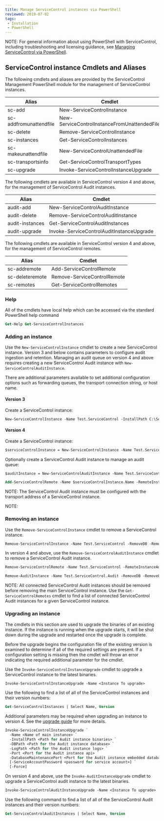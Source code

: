 ```yaml
---
title: Manage ServiceControl instances via PowerShell
reviewed: 2019-07-02
tags:
 - Installation
 - PowerShell
---
```


NOTE: For general information about using PowerShell with ServiceControl, including troubleshooting and licensing guidance, see [Managing ServiceControl via PowerShell](/servicecontrol/powershell.md).

## ServiceControl instance Cmdlets and Aliases

The following cmdlets and aliases are provided by the ServiceControl Management PowerShell module for the management of ServiceControl instances.

| Alias                  | Cmdlet                                        |
| ---------------------- | --------------------------------------------- |
| sc-add                 | New-ServiceControlInstance                    |
| sc-addfromunattendfile | New-ServiceControlInstanceFromUnattendedFile  |
| sc-delete              | Remove-ServiceControlInstance                 |
| sc-instances           | Get-ServiceControlInstances                   |
| sc-makeunattendfile    | New-ServiceControlUnattendedFile              |
| sc-transportsinfo      | Get-ServiceControlTransportTypes              |
| sc-upgrade             | Invoke-ServiceControlInstanceUpgrade          |

The following cmdlets are available in ServiceControl version 4 and above, for the management of ServiceControl Audit instances.

| Alias                  | Cmdlet                                        |
| ---------------------- | --------------------------------------------- |
| audit-add              | New-ServiceControlAuditInstance               |
| audit-delete           | Remove-ServiceControlAuditInstance            |
| audit-instances        | Get-ServiceControlAuditInstances              |
| audit-upgrade          | Invoke-ServiceControlAuditInstanceUpgrade     |

The following cmdlets are available in ServiceControl version 4 and above, for the management of ServiceControl remotes.

| Alias                  | Cmdlet                                        |
| ---------------------- | --------------------------------------------- |
| sc-addremote           | Add-ServiceControlRemote                      |
| sc-deleteremote        | Remove-ServiceControlRemote                   |
| sc-remotes             | Get-ServiceControlRemotes                     |



### Help

All of the cmdlets have local help which can be accessed via the standard PowerShell help command

```ps
Get-Help Get-ServiceControlInstances
```


### Adding an instance

Use the `New-ServiceControlInstance` cmdlet to create a new ServiceControl instance. Version 3 and below contains parameters to configure audit ingestion and retention. Managing an audit queue on version 4 and above requires creating a new ServiceControl Audit instance with `New-ServiceControlAuditInstance`.

There are additional parameters available to set additional configuration options such as forwarding queues, the transport connection string, or host name.

#### Version 3

Create a ServiceControl instance: 

```ps
New-ServiceControlInstance -Name Test.ServiceControl -InstallPath C:\ServiceControl\Bin -DBPath C:\ServiceControl\DB -LogPath C:\ServiceControl\Logs -Port 33334 -DatabaseMaintenancePort 33335 -Transport MSMQ -ErrorQueue error1 -AuditQueue audit1 -ForwardAuditMessages:$false -AuditRetentionPeriod 01:00:00 -ErrorRetentionPeriod 10:00:00:00
```

#### Version 4

Create a ServiceControl instance:

```ps
$serviceControlInstance = New-ServiceControlInstance -Name Test.ServiceControl -InstallPath C:\ServiceControl\Bin -DBPath C:\ServiceControl\DB -LogPath C:\ServiceControl\Logs -Port 33334 -DatabaseMaintenancePort 33335 -Transport MSMQ -ErrorQueue error1 -ErrorRetentionPeriod 10:00:00:00
```

Optionally create a ServiceControl Audit instance to manage an audit queue:

```ps
$auditInstance = New-ServiceControlAuditInstance -Name Test.ServiceControl.Audit -InstallPath C:\ServiceControl.Audit\Bin -DBPath C:\ServiceControl.Audit\DB -LogPath C:\ServiceControl.Audit\Logs -Port 44444 -DatabaseMaintenancePort 44445 -Transport MSMQ -AuditQueue audit1 -AuditRetentionPeriod 10:00:00:00 -ForwardAuditMessages:$false -ServiceControlQueueAddress Test.ServiceControl

Add-ServiceControlRemote -Name $serviceControlInstance.Name -RemoteInstanceAddress $auditInstance.Url
```

NOTE: The ServiceControl Audit instance must be configured with the transport address of a ServiceControl instance.

NOTE: <Something about adding remotes>


### Removing an instance

Use the `Remove-ServiceControlInstance` cmdlet to remove a ServiceControl instance. 

```ps
Remove-ServiceControlInstance -Name Test.ServiceControl -RemoveDB -RemoveLogs
```

In version 4 and above, use the `Remove-ServiceControlAuditInstance` cmdlet to remove a ServiceControl Audit instance.

```ps
Remove-ServiceControlRemote -Name Test.ServiceControl -RemoteInstanceAddress http://localhost:44444/api

Remove-AuditInstance -Name Test.ServiceControl.Audit -RemoveDB -RemoveLogs
```

NOTE: All connected ServiceControl Audit instances should be removed before removing the main ServiceControl instance. Use the `Get-ServiceControlRemotes` cmdlet to find a list of connected ServiceControl Audit instances for a given ServiceControl instance.


### Upgrading an instance

The cmdlets in this section are used to upgrade the binaries of an existing instance. If the instance is running when the upgrade starts, it will be shut down during the upgrade and restarted once the upgrade is complete.

Before the upgrade begins the configuration file of the existing version is examined to determine if all of the required settings are present. If a configuration setting is missing then the cmdlet will throw an error indicating the required additional parameter for the cmdlet.

Use the `Invoke-ServiceControlInstanceUpgrade` cmdlet to upgrade a ServiceControl instance to the latest binaries.

```ps
Invoke-ServiceControlInstanceUpgrade -Name <Instance To upgrade>
```

Use the following to find a list of all of the ServiceControl instances and their version numbers:

```ps
Get-ServiceControlInstances | Select Name, Version
```

Additional parameters may be required when upgrading an instance to version 4. See the [upgrade guide](/servicecontrol/upgrades/3to4/) for more details.

```ps
Invoke-ServiceControlInstanceUpgrade `
  -Name <Name of main instance> `
  -InstallPath <Path for Audit instance binaries> `
  -DBPath <Path for the Audit instance database> `
  -LogPath <Path for the Audit instance logs> `
  -Port <Port for the Audit instance api> `
  -DatabaseMaintenancePort <Port for the Audit instance embedded database> `
  [-ServiceAccountPassword <password for service account>] `
  [-Force]
```

On version 4 and above, use the `Invoke-AuditInstanceUpgrade` cmdlet to upgrade a ServiceControl audit instance to the latest binaries.

```ps
Invoke-ServiceControlAuditInstanceUpgrade -Name <Instance To upgrade>
```

Use the following command to find a list of all of the ServiceControl Audit instances and their version numbers:

```ps
Get-ServiceControlAuditInstances | Select Name, Version
```
